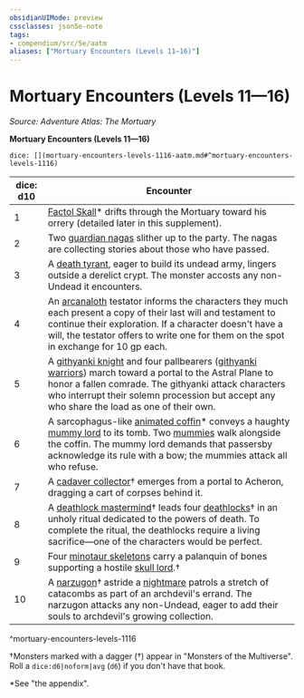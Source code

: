 ```yaml
---
obsidianUIMode: preview
cssclasses: json5e-note
tags:
- compendium/src/5e/aatm
aliases: ["Mortuary Encounters (Levels 11—16)"]
---
```

# Mortuary Encounters (Levels 11—16)
*Source: Adventure Atlas: The Mortuary* 

**Mortuary Encounters (Levels 11—16)**

`dice: [](mortuary-encounters-levels-1116-aatm.md#^mortuary-encounters-levels-1116)`

| dice: d10 | Encounter |
|-----------|-----------|
| 1 | [Factol Skall](2-Mechanics/CLI/bestiary/undead/factol-skall-aatm.md)* drifts through the Mortuary toward his orrery (detailed later in this supplement). |
| 2 | Two [guardian nagas](2-Mechanics/CLI/bestiary/monstrosity/guardian-naga.md) slither up to the party. The nagas are collecting stories about those who have passed. |
| 3 | A [death tyrant](2-Mechanics/CLI/bestiary/undead/death-tyrant.md), eager to build its undead army, lingers outside a derelict crypt. The monster accosts any non-Undead it encounters. |
| 4 | An [arcanaloth](2-Mechanics/CLI/bestiary/fiend/arcanaloth.md) testator informs the characters they much each present a copy of their last will and testament to continue their exploration. If a character doesn't have a will, the testator offers to write one for them on the spot in exchange for 10 gp each. |
| 5 | A [githyanki knight](2-Mechanics/CLI/bestiary/humanoid/githyanki-knight.md) and four pallbearers ([githyanki warriors](2-Mechanics/CLI/bestiary/humanoid/githyanki-warrior.md)) march toward a portal to the Astral Plane to honor a fallen comrade. The githyanki attack characters who interrupt their solemn procession but accept any who share the load as one of their own. |
| 6 | A sarcophagus-like [animated coffin](2-Mechanics/CLI/bestiary/construct/animated-coffin-aatm.md)* conveys a haughty [mummy lord](2-Mechanics/CLI/bestiary/undead/mummy-lord.md) to its tomb. Two [mummies](2-Mechanics/CLI/bestiary/undead/mummy.md) walk alongside the coffin. The mummy lord demands that passersby acknowledge its rule with a bow; the mummies attack all who refuse. |
| 7 | A [cadaver collector](2-Mechanics/CLI/bestiary/construct/cadaver-collector-mpmm.md)† emerges from a portal to Acheron, dragging a cart of corpses behind it. |
| 8 | A [deathlock mastermind](2-Mechanics/CLI/bestiary/undead/deathlock-mastermind-mpmm.md)† leads four [deathlocks](2-Mechanics/CLI/bestiary/undead/deathlock-mpmm.md)† in an unholy ritual dedicated to the powers of death. To complete the ritual, the deathlocks require a living sacrifice—one of the characters would be perfect. |
| 9 | Four [minotaur skeletons](2-Mechanics/CLI/bestiary/undead/minotaur-skeleton.md) carry a palanquin of bones supporting a hostile [skull lord](2-Mechanics/CLI/bestiary/undead/skull-lord-mpmm.md).† |
| 10 | A [narzugon](2-Mechanics/CLI/bestiary/fiend/narzugon-mpmm.md)† astride a [nightmare](2-Mechanics/CLI/bestiary/fiend/nightmare.md) patrols a stretch of catacombs as part of an archdevil's errand. The narzugon attacks any non-Undead, eager to add their souls to archdevil's growing collection. |
^mortuary-encounters-levels-1116

†Monsters marked with a dagger (†) appear in "Monsters of the Multiverse". Roll a `dice:d6|noform|avg` (`d6`) if you don't have that book.

*See "the appendix".